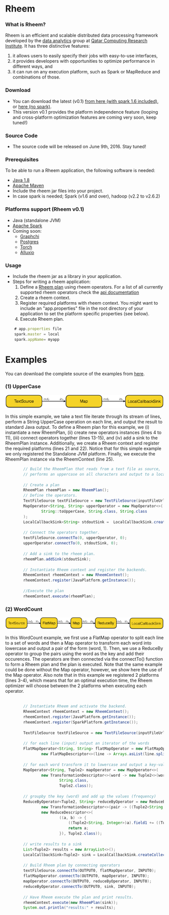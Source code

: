 Rheem
=====

### What is Rheem?

Rheem is an efficient and scalable distributed data processing framework developed by the [data analytics](http://da.qcri.org) group at [Qatar Computing Research Institute](http://qcri.com/). It has three distinctive features:

1. it allows users to easily specify their jobs with easy-to-use interfaces,
2. it provides developers with opportunities to optimize performance in different ways, and
3. it can run on any execution platform, such as Spark or MapReduce and combinations of those.

### Download
- You can download the latest (v0.1) [from here (with spark 1.6 included)](http://rheem-qcri.s3-website-us-east-1.amazonaws.com/rheem-0.1-with-spark-1.6.0.SNAPSHOT.jar), or [here (no spark)](http://rheem-qcri.s3-website-us-east-1.amazonaws.com/rheem-0.1-SNAPSHOT.jar).
- This version v0.1 provides the platform independence feature (looping and cross-platform optimization features are coming very soon, keep tuned!)

### Source Code
- The source code will be released on June 9th, 2016. Stay tuned!

### Prerequisites
To be able to run a Rheem application, the following software is needed:
- [Java 1.8](http://www.java.com/en/download/faq/develop.xml)
- [Apache Maven](http://maven.apache.org)
- Include the rheem jar files into your project.
- In case spark is needed; Spark (v1.6 and over), hadoop (v2.2 to v2.6.2)

### Platforms support (Rheem v0.1)
- Java (standalone JVM)
- [Apache Spark](https://spark.apache.org/)
- Coming soon: 
    - [Graphchi](https://github.com/GraphChi/graphchi-java)
    - [Postgres](http://www.postgresql.org)
    - [Torch](http://torch.ch/)
    - [Alluxio](http://www.alluxio.org/)

### Usage
- Include the rheem jar as a library in your application.
- Steps for writing a rheem application:
    1. Define a [Rheem plan](rheem-resources/docs/org/qcri/rheem/core/plan/rheemplan/RheemPlan.html) using rheem operators. For a list of all currently supported rheem operators check the [api documentation](rheem-resources/docs/org/qcri/rheem/basic/operators/package-summary.html)
    2. Create a rheem context.
    3. Register required platforms with rheem context. You might want to include an "app.properties" file in the root directory of your application to set the platform specific properties (see below). 
    4. Execute Rheem plan.
``` javascript
    # app.properties file
    spark.master = local
    spark.appName= myapp
```

# Examples

You can download the complete source of the examples from [here](http://rheem-qcri.s3-website-us-east-1.amazonaws.com/examples.zip).

### (1) UpperCase
![alt text](images/uppercase.png "UpperCase rheem plan")

In this simple example, we take a text file iterate through its stream of lines, perform a String UpperCase operation on each line, and output the result to standard Java output. To define a Rheem plan for this example, we (i) instantiate a new RheemPlan, (ii) create new operators instances (lines 4 to 11), (iii) connect operators together (lines 13-15), and (iv) add a sink to the RheemPlan instance. Additionally, we create a Rheem context and register the required platforms (lines 21 and 22). Notice that for this simple example we only registered the Standalone JVM platform. Finally, we execute the RheemPlan instance via the RheemContext (line 25).


```java
        // Build the RheemPlan that reads from a text file as source,
        // performs an uppercase on all characters and output to a localcallback sink

        // Create a plan
        RheemPlan rheemPlan = new RheemPlan();
        // Define the operators.
        TextFileSource textFileSource = new TextFileSource(inputFileUrl);
        MapOperator<String, String> upperOperator = new MapOperator<>(
                String::toUpperCase, String.class, String.class
        );
        LocalCallbackSink<String> stdoutSink =  LocalCallbackSink.createStdoutSink(String.class);

        // Connect the operators together.
        textFileSource.connectTo(0, upperOperator, 0);
        upperOperator.connectTo(0, stdoutSink, 0);

        // Add a sink to the rheem plan.
        rheemPlan.addSink(stdoutSink);

        // Instantiate Rheem context and register the backends.
        RheemContext rheemContext = new RheemContext();
        rheemContext.register(JavaPlatform.getInstance());

        //Execute the plan
        rheemContext.execute(rheemPlan);
```

### (2) WordCount
![alt text](images/wordcount.png "WordCount rheem plan")

In this WordCount example, we first use a FlatMap operator to split each line to a set of words and then a Map operator to transform each word into lowercase and output a pair of the form (word, 1). Then, we use a ReduceBy operator to group the pairs using the word as the key and add their occurences. The operators are then connected via the connectTo() function to form a Rheem plan and the plan is executed.
Note that the same example could be done without the Map operator, however, we show here the use of the Map operator.
Also note that in this example we registered 2 platforms (lines 3-4), which means that for an optimal execution time, the Rheem optimizer will choose between the 2 platforms when executing each operator.

```java

        // Instantiate Rheem and activate the backend.
        RheemContext rheemContext = new RheemContext();
        rheemContext.register(JavaPlatform.getInstance());
        rheemContext.register(SparkPlatform.getInstance());

        TextFileSource textFileSource = new TextFileSource(inputFileUrl);

        // for each line (input) output an iterator of the words
        FlatMapOperator<String, String> flatMapOperator = new FlatMapOperator<>(
                new FlatMapDescriptor<>(line -> Arrays.asList(line.split(" ")), String.class, String.class));

        // for each word transform it to lowercase and output a key-value pair (word, 1)
        MapOperator<String, Tuple2> mapOperator = new MapOperator<>(
                new TransformationDescriptor<>(word -> new Tuple2<>(word.toLowerCase(), 1),
                        String.class,
                        Tuple2.class));

        // groupby the key (word) and add up the values (frequency)
        ReduceByOperator<Tuple2, String> reduceByOperator = new ReduceByOperator<>(
                new TransformationDescriptor<>(pair -> ((Tuple2<String, Integer>)pair).field0, Tuple2.class, String.class),
                new ReduceDescriptor<>(
                        ((a, b) -> {
                            ((Tuple2<String, Integer>)a).field1 += ((Tuple2<String, Integer>)b).field1;
                            return a;
                        }), Tuple2.class));

        // write results to a sink
        List<Tuple2> results = new ArrayList<>();
        LocalCallbackSink<Tuple2> sink = LocalCallbackSink.createCollectingSink(results, Tuple2.class);

        // Build Rheem plan by connecting operators
        textFileSource.connectTo(OUTPUT0, flatMapOperator, INPUT0);
        flatMapOperator.connectTo(OUTPUT0, mapOperator, INPUT0);
        mapOperator.connectTo(OUTPUT0, reduceByOperator, INPUT0);
        reduceByOperator.connectTo(OUTPUT0, sink, INPUT0);

        // Have Rheem execute the plan and print results.
        rheemContext.execute(new RheemPlan(sink));
        System.out.println("results:" + results);
```


